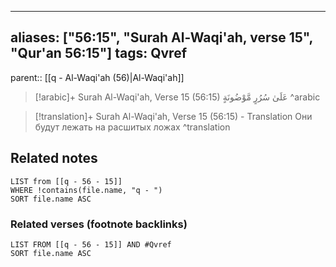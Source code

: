 
---
aliases: ["56:15", "Surah Al-Waqi'ah, verse 15", "Qur'an 56:15"]
tags: Qvref
---

parent:: [[q - Al-Waqi'ah (56)|Al-Waqi'ah]]

> [!arabic]+ Surah Al-Waqi'ah, Verse 15 (56:15)
> <span class="quran-arabic">عَلَىٰ سُرُرٍ مَّوْضُونَةٍ</span>
^arabic

> [!translation]+ Surah Al-Waqi'ah, Verse 15 (56:15) - Translation
> Они будут лежать на расшитых ложах
^translation



## Related notes
```dataview
LIST from [[q - 56 - 15]]
WHERE !contains(file.name, "q - ")
SORT file.name ASC
```

### Related verses (footnote backlinks)
```dataview
LIST FROM [[q - 56 - 15]] AND #Qvref
SORT file.name ASC
```

